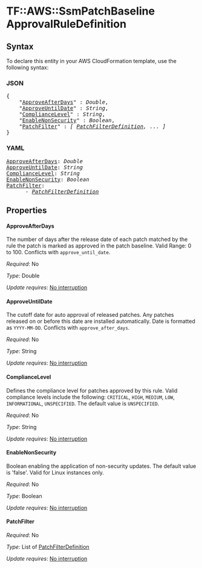 # TF::AWS::SsmPatchBaseline ApprovalRuleDefinition

## Syntax

To declare this entity in your AWS CloudFormation template, use the following syntax:

### JSON

<pre>
{
    "<a href="#approveafterdays" title="ApproveAfterDays">ApproveAfterDays</a>" : <i>Double</i>,
    "<a href="#approveuntildate" title="ApproveUntilDate">ApproveUntilDate</a>" : <i>String</i>,
    "<a href="#compliancelevel" title="ComplianceLevel">ComplianceLevel</a>" : <i>String</i>,
    "<a href="#enablenonsecurity" title="EnableNonSecurity">EnableNonSecurity</a>" : <i>Boolean</i>,
    "<a href="#patchfilter" title="PatchFilter">PatchFilter</a>" : <i>[ <a href="patchfilterdefinition.md">PatchFilterDefinition</a>, ... ]</i>
}
</pre>

### YAML

<pre>
<a href="#approveafterdays" title="ApproveAfterDays">ApproveAfterDays</a>: <i>Double</i>
<a href="#approveuntildate" title="ApproveUntilDate">ApproveUntilDate</a>: <i>String</i>
<a href="#compliancelevel" title="ComplianceLevel">ComplianceLevel</a>: <i>String</i>
<a href="#enablenonsecurity" title="EnableNonSecurity">EnableNonSecurity</a>: <i>Boolean</i>
<a href="#patchfilter" title="PatchFilter">PatchFilter</a>: <i>
      - <a href="patchfilterdefinition.md">PatchFilterDefinition</a></i>
</pre>

## Properties

#### ApproveAfterDays

The number of days after the release date of each patch matched by the rule the patch is marked as approved in the patch baseline. Valid Range: 0 to 100. Conflicts with `approve_until_date`.

_Required_: No

_Type_: Double

_Update requires_: [No interruption](https://docs.aws.amazon.com/AWSCloudFormation/latest/UserGuide/using-cfn-updating-stacks-update-behaviors.html#update-no-interrupt)

#### ApproveUntilDate

The cutoff date for auto approval of released patches. Any patches released on or before this date are installed automatically. Date is formatted as `YYYY-MM-DD`. Conflicts with `approve_after_days`.

_Required_: No

_Type_: String

_Update requires_: [No interruption](https://docs.aws.amazon.com/AWSCloudFormation/latest/UserGuide/using-cfn-updating-stacks-update-behaviors.html#update-no-interrupt)

#### ComplianceLevel

Defines the compliance level for patches approved by this rule. Valid compliance levels include the following: `CRITICAL`, `HIGH`, `MEDIUM`, `LOW`, `INFORMATIONAL`, `UNSPECIFIED`. The default value is `UNSPECIFIED`.

_Required_: No

_Type_: String

_Update requires_: [No interruption](https://docs.aws.amazon.com/AWSCloudFormation/latest/UserGuide/using-cfn-updating-stacks-update-behaviors.html#update-no-interrupt)

#### EnableNonSecurity

Boolean enabling the application of non-security updates. The default value is 'false'. Valid for Linux instances only.

_Required_: No

_Type_: Boolean

_Update requires_: [No interruption](https://docs.aws.amazon.com/AWSCloudFormation/latest/UserGuide/using-cfn-updating-stacks-update-behaviors.html#update-no-interrupt)

#### PatchFilter

_Required_: No

_Type_: List of <a href="patchfilterdefinition.md">PatchFilterDefinition</a>

_Update requires_: [No interruption](https://docs.aws.amazon.com/AWSCloudFormation/latest/UserGuide/using-cfn-updating-stacks-update-behaviors.html#update-no-interrupt)

